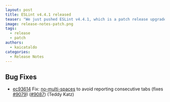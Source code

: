 ```yaml
---
layout: post
title: ESLint v4.4.1 released
teaser: "We just pushed ESLint v4.4.1, which is a patch release upgrade of ESLint. This release fixes several bugs found in the previous release."
image: release-notes-patch.png
tags:
  - release
  - patch
authors:
  - kaicataldo
categories:
  - Release Notes
---
```


## Bug Fixes

* [ec93614](https://github.com/eslint/eslint/commit/ec93614) Fix: [no-multi-spaces](/docs/rules/no-multi-spaces) to avoid reporting consecutive tabs (fixes [#9079](https://github.com/eslint/eslint/issues/9079)) ([#9087](https://github.com/eslint/eslint/issues/9087)) (Teddy Katz)
